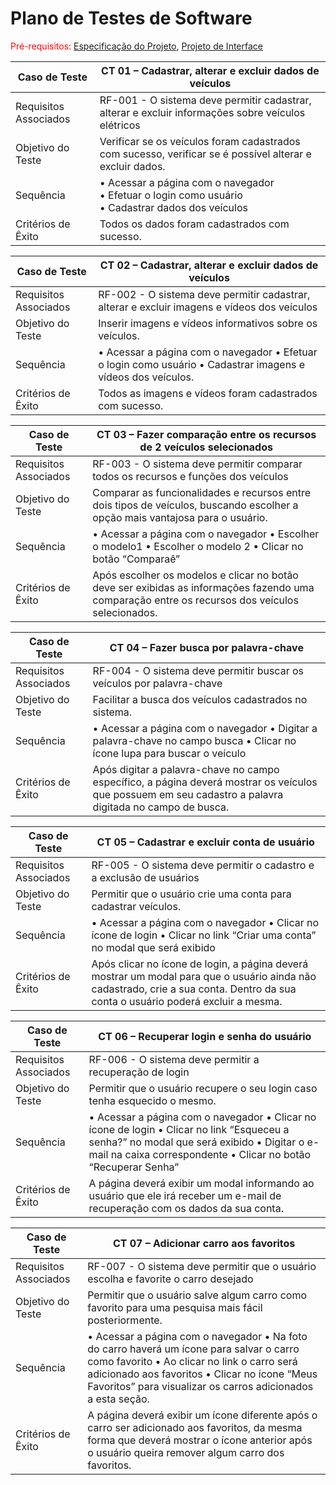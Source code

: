 # Plano de Testes de Software

<span style="color:red">Pré-requisitos: <a href="2-Especificação do Projeto.md"> Especificação do Projeto</a></span>, <a href="3-Projeto de Interface.md"> Projeto de Interface</a>

|Caso de Teste| CT 01 – Cadastrar, alterar e excluir dados de veículos  |
|--|--|
|Requisitos Associados| RF-001 - O sistema deve permitir cadastrar, alterar e excluir informações sobre veículos elétricos|
|Objetivo do Teste| Verificar se os veículos foram cadastrados com sucesso, verificar se é possível alterar e excluir dados.
|Sequência| • Acessar a página com o navegador<br> • Efetuar o login como usuário<br> • Cadastrar dados dos veículos
|Critérios de Êxito| Todos os dados foram cadastrados com sucesso.

|Caso de Teste| CT 02 – Cadastrar, alterar e excluir dados de veículos  |
|--|--|
|Requisitos Associados| RF-002 - O sistema deve permitir cadastrar, alterar e excluir imagens e vídeos dos veículos |
|Objetivo do Teste| Inserir imagens e vídeos informativos sobre os veículos.
|Sequência| • Acessar a página com o navegador • Efetuar o login como usuário • Cadastrar imagens e vídeos dos veículos.
|Critérios de Êxito| Todos as imagens e vídeos foram cadastrados com sucesso.

|Caso de Teste|CT 03 – Fazer comparação entre os recursos de 2 veículos selecionados |
|--|--|
|Requisitos Associados| RF-003 - O sistema deve permitir comparar todos os recursos e funções dos veículos |
|Objetivo do Teste| Comparar as funcionalidades e recursos entre dois tipos de veículos, buscando escolher a opção mais vantajosa para o usuário.
|Sequência| • Acessar a página com o navegador • Escolher o modelo1 • Escolher o modelo 2 • Clicar no botão “Comparaê”
|Critérios de Êxito| Após escolher os modelos e clicar no botão deve ser exibidas as informações fazendo uma comparação entre os recursos dos veículos selecionados.

|Caso de Teste| CT 04 – Fazer busca por palavra-chave |
|--|--|
|Requisitos Associados| RF-004 - O sistema deve permitir buscar os veículos por palavra-chave |
|Objetivo do Teste| Facilitar a busca dos veículos cadastrados no sistema.
|Sequência| • Acessar a página com o navegador • Digitar a palavra-chave no campo busca • Clicar no ícone lupa para buscar o veículo
|Critérios de Êxito| Após digitar a palavra-chave no campo específico, a página deverá mostrar os veículos que possuem em seu cadastro a palavra digitada no campo de busca.

|Caso de Teste| CT 05 – Cadastrar e excluir conta de usuário |
|--|--|
|Requisitos Associados| RF-005 - O sistema deve permitir o cadastro e a exclusão de usuários |
|Objetivo do Teste| Permitir que o usuário crie uma conta para cadastrar veículos.
|Sequência| • Acessar a página com o navegador • Clicar no ícone de login • Clicar no link “Criar uma conta” no modal que será exibido
|Critérios de Êxito| Após clicar no ícone de login, a página deverá mostrar um modal para que o usuário ainda não cadastrado, crie a sua conta. Dentro da sua conta o usuário poderá excluir a mesma.

|Caso de Teste| CT 06 – Recuperar login e senha do usuário |
|--|--|
|Requisitos Associados| RF-006 - O sistema deve permitir a recuperação de login |
|Objetivo do Teste| Permitir que o usuário recupere o seu login caso tenha esquecido o mesmo.
|Sequência| • Acessar a página com o navegador • Clicar no ícone de login • Clicar no link “Esqueceu a senha?” no modal que será exibido • Digitar o e-mail na caixa correspondente • Clicar no botão “Recuperar Senha”
|Critérios de Êxito| A página deverá exibir um modal informando ao usuário que ele irá receber um e-mail de recuperação com os dados da sua conta.

|Caso de Teste| CT 07 – Adicionar carro aos favoritos |
|--|--|
|Requisitos Associados| RF-007 - O sistema deve permitir que o usuário escolha e favorite o carro desejado |
|Objetivo do Teste| Permitir que o usuário salve algum carro como favorito para uma pesquisa mais fácil posteriormente.
|Sequência| • Acessar a página com o navegador • Na foto do carro haverá um ícone para salvar o carro como favorito • Ao clicar no link o carro será adicionado aos favoritos • Clicar no ícone “Meus Favoritos” para visualizar os carros adicionados a esta seção.
|Critérios de Êxito| A página deverá exibir um ícone diferente após o carro ser adicionado aos favoritos, da mesma forma que deverá mostrar o ícone anterior após o usuário queira remover algum carro dos favoritos.

